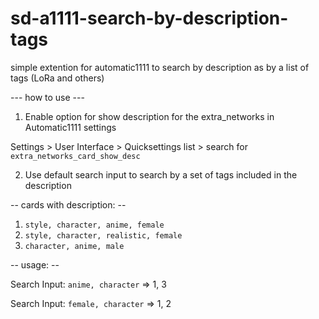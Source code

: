 # sd-a1111-search-by-description-tags
simple extention for automatic1111 to search by description as by a list of tags (LoRa and others)


--- how to use ---

1. Enable option for show description for the extra_networks in Automatic1111 settings

Settings > User Interface > Quicksettings list > search for `extra_networks_card_show_desc`

2. Use default search input to search by a set of tags included in the description

-- cards with description: --

1) `style, character, anime, female`
2) `style, character, realistic, female`
3) `character, anime, male`

-- usage: --

Search Input: `anime, character`
=> 1, 3

Search Input: `female, character`
=> 1, 2
